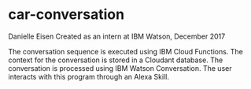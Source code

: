 # car-conversation
Danielle Eisen
Created as an intern at IBM Watson, December 2017

The conversation sequence is executed using IBM Cloud Functions.
The context for the conversation is stored in a Cloudant database.
The conversation is processed using IBM Watson Conversation.
The user interacts with this program through an Alexa Skill.